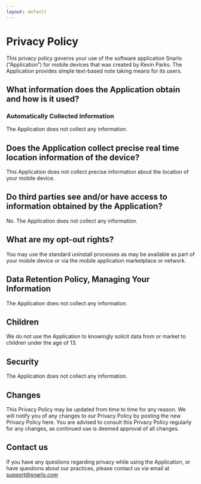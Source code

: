 ```yaml
---
layout: default
---
```


# [](#header-1)Privacy Policy

This privacy policy governs your use of the software application Snarlo (“Application”) for mobile devices that was created by Kevin Parks. The Application provides simple text-based note taking means for its users.
 
## [](#header-2) What information does the Application obtain and how is it used?
### [](#header-3) Automatically Collected Information 
 
The Application does not collect any information.
 
## [](#header-2) Does the Application collect precise real time location information of the device?
This Application does not collect precise information about the location of your mobile device. 
 
## [](#header-2) Do third parties see and/or have access to information obtained by the Application?
No. The Application does not collect any information.

## [](#header-2) What are my opt-out rights?
You may use the standard uninstall processes as may be available as part of your mobile device or via the mobile application marketplace or network.
 
## [](#header-2) Data Retention Policy, Managing Your Information
The Application does not collect any information.
 
## [](#header-2) Children
We do not use the Application to knowingly solicit data from or market to children under the age of 13.
 
## [](#header-2) Security
The Application does not collect any information.
 
## [](#header-2) Changes
This Privacy Policy may be updated from time to time for any reason. We will notify you of any changes to our Privacy Policy by posting the new Privacy Policy here. You are advised to consult this Privacy Policy regularly for any changes, as continued use is deemed approval of all changes.
 
## [](#header-2) Contact us
If you have any questions regarding privacy while using the Application, or have questions about our practices, please contact us via email at support@snarlo.com
